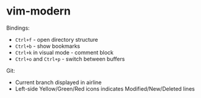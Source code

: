 # vim-modern

Bindings: 
* `Ctrl+f` - open directory structure
* `Ctrl+b` - show bookmarks
* `Ctrl+k` in visual mode - comment block
* `Ctrl+o` and `Ctrl+p` - switch between buffers

Git:
* Current branch displayed in airline
* Left-side Yellow/Green/Red icons indicates Modified/New/Deleted lines
